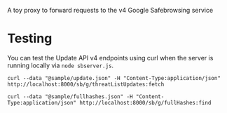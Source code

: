 A toy proxy to forward requests to the v4 Google Safebrowsing service

# Testing

You can test the Update API v4 endpoints using curl when the server is running
locally via `node sbserver.js`.

`curl --data "@sample/update.json" -H "Content-Type:application/json"
http://localhost:8000/sb/g/threatListUpdates:fetch`


`curl --data "@sample/fullhashes.json" -H "Content-Type:application/json"
http://localhost:8000/sb/g/fullHashes:find`
